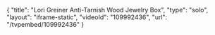 {
    "title": "Lori Greiner Anti-Tarnish Wood Jewelry Box",
    "type": "solo",
    "layout": "iframe-static",
    "videoId": "109992436",
    "url": "\/tvpembed\/109992436"
}